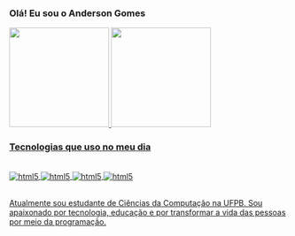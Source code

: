 ### Olá! Eu sou o Anderson Gomes


<div>
  <a href="https://beacons.ai/AndersonG14">
  <img height="180cm" src="https://github-readme-stats.vercel.app/api?username=AndersonG14&show_icons=true&theme=dracula"/>
  <img height="180cm" src="https://github-readme-stats.vercel.app/api/top-langs/?username=AndersonG14&layout=compact&langs_count=16&theme=dracula"/>
</div>

### Tecnologias que uso no meu dia

<div style="display: inline_block"><br/>
<img align="center" alt="html5" src="https://img.shields.io/badge/Python-3776AB?style=for-the-badge&logo=python&logoColor=white" />
<img align="center" alt="html5" src="https://img.shields.io/badge/Java-ED8B00?style=for-the-badge&logo=openjdk&logoColor=white" />
<img align="center" alt="html5" src="https://img.shields.io/badge/MySQL-00000F?style=for-the-badge&logo=mysql&logoColor=white" />
<img align="center" alt="html5" src="https://img.shields.io/badge/Spring-6DB33F?style=for-the-badge&logo=spring&logoColor=white" />
</div><br/>

Atualmente sou estudante de Ciências da Computação na UFPB. Sou apaixonado por tecnologia, educação e por transformar a vida das pessoas por meio da programação.

